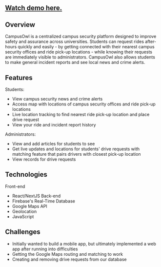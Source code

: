 ## [Watch demo here.](https://devpost.com/software/campusowl)

## Overview
CampusOwl is a centralized campus security platform designed to improve safety and assurance across universities. Students can request rides after-hours quickly and easily - by getting connected with their nearest campus security offices and ride pick-up locations - while knowing their requests are immediately visible to administrators. CampusOwl also allows students to make general incident reports and see local news and crime alerts. 

## Features
Students:
- View campus security news and crime alerts
- Access map with locations of campus security offices and ride pick-up locations
- Live location tracking to find nearest ride pick-up location and place drive request
- View your ride and incident report history

Administrators:
- View and add articles for students to see
- Get live updates and locations for students' drive requests with matching feature that pairs drivers with closest pick-up location
- View records for drive requests

## Technologies
Front-end
- React/NextJS
Back-end
- Firebase's Real-Time Database
- Google Maps API
- Geolocation
- JavaScript

## Challenges
- Initially wanted to build a mobile app, but ultimately implemented a web app after running into difficulties
- Getting the Google Maps routing and matching to work
- Creating and removing drive requests from our database
